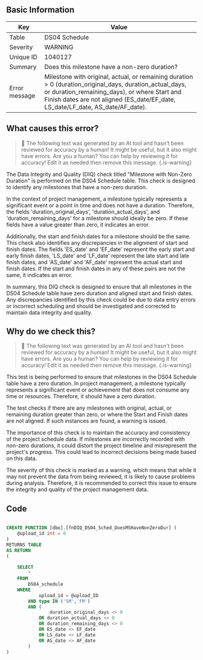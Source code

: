 ## Basic Information
| Key         | Value          |
|-------------|----------------|
| Table       | DS04 Schedule |
| Severity    | WARNING |
| Unique ID   | 1040127   |
| Summary     | Does this milestone have a non-zero duration? |
| Error message | Milestone with original, actual, or remaining duration > 0 (duration_original_days, duration_actual_days, or duration_remaining_days), or where Start and Finish dates are not aligned (ES_date/EF_date, LS_date/LF_date, AS_date/AF_date). |

## What causes this error?

> :robot: The following text was generated by an AI tool and hasn't been reviewed for accuracy by a human! It might be useful, but it also might have errors. Are you a human? You can help by reviewing it for accuracy! Edit it as needed then remove this message.
{.is-warning}

The Data Integrity and Quality (DIQ) check titled "Milestone with Non-Zero Duration" is performed on the DS04 Schedule table. This check is designed to identify any milestones that have a non-zero duration. 

In the context of project management, a milestone typically represents a significant event or a point in time and does not have a duration. Therefore, the fields 'duration_original_days', 'duration_actual_days', and 'duration_remaining_days' for a milestone should ideally be zero. If these fields have a value greater than zero, it indicates an error.

Additionally, the start and finish dates for a milestone should be the same. This check also identifies any discrepancies in the alignment of start and finish dates. The fields 'ES_date' and 'EF_date' represent the early start and early finish dates, 'LS_date' and 'LF_date' represent the late start and late finish dates, and 'AS_date' and 'AF_date' represent the actual start and finish dates. If the start and finish dates in any of these pairs are not the same, it indicates an error.

In summary, this DIQ check is designed to ensure that all milestones in the DS04 Schedule table have zero duration and aligned start and finish dates. Any discrepancies identified by this check could be due to data entry errors or incorrect scheduling and should be investigated and corrected to maintain data integrity and quality.
## Why do we check this?

> :robot: The following text was generated by an AI tool and hasn't been reviewed for accuracy by a human! It might be useful, but it also might have errors. Are you a human? You can help by reviewing it for accuracy! Edit it as needed then remove this message.
{.is-warning}

This test is being performed to ensure that milestones in the DS04 Schedule table have a zero duration. In project management, a milestone typically represents a significant event or achievement that does not consume any time or resources. Therefore, it should have a zero duration. 

The test checks if there are any milestones with original, actual, or remaining duration greater than zero, or where the Start and Finish dates are not aligned. If such instances are found, a warning is issued. 

The importance of this check is to maintain the accuracy and consistency of the project schedule data. If milestones are incorrectly recorded with non-zero durations, it could distort the project timeline and misrepresent the project's progress. This could lead to incorrect decisions being made based on this data. 

The severity of this check is marked as a warning, which means that while it may not prevent the data from being reviewed, it is likely to cause problems during analysis. Therefore, it is recommended to correct this issue to ensure the integrity and quality of the project management data.
## Code

```sql

CREATE FUNCTION [dbo].[fnDIQ_DS04_Sched_DoesMSHaveNonZeroDur] (
	@upload_id int = 0
)
RETURNS TABLE
AS RETURN
(
	
	SELECT
		*
	FROM
		DS04_schedule
	WHERE
			upload_id = @upload_ID
		AND type IN ('SM','FM')
		AND (
				duration_original_days <> 0 
			OR duration_actual_days <> 0
			OR duration_remaining_days <> 0
			OR ES_date <> EF_date
			OR LS_date <> LF_date
			OR AS_date <> AF_date
		)
)
```
